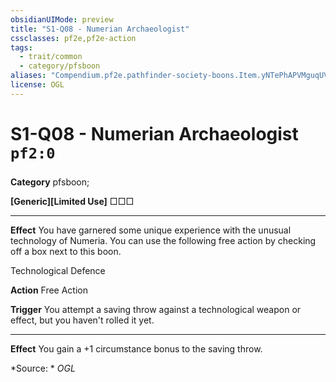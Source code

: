 ```yaml
---
obsidianUIMode: preview
title: "S1-Q08 - Numerian Archaeologist"
cssclasses: pf2e,pf2e-action
tags:
  - trait/common
  - category/pfsboon
aliases: "Compendium.pf2e.pathfinder-society-boons.Item.yNTePhAPVMguqUVA"
license: OGL
---
```

# S1-Q08 - Numerian Archaeologist `pf2:0`

### 

**Category** pfsboon; 




**\[Generic\]\[Limited Use\]** □□□

* * *

**Effect** You have garnered some unique experience with the unusual technology of Numeria. You can use the following free action by checking off a box next to this boon.

Technological Defence

**Action** Free Action

**Trigger** You attempt a saving throw against a technological weapon or effect, but you haven't rolled it yet.

* * *

**Effect** You gain a +1 circumstance bonus to the saving throw.

*Source: *
*OGL*